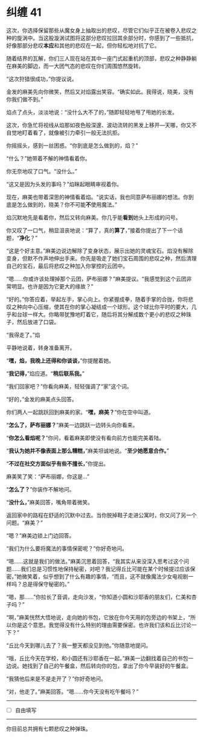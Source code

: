 # 纠缠 41

这次，你选择保留那些从魔女身上抽取出的悲叹，尽管它们似乎正在被卷入悲叹之种的旋涡中。当这股漩涡试图将这部分悲叹拉回其余部分时，你感到了一些抵抗，好像那部分悲叹**本应**和其他的悲叹在一起，但你轻松地对抗了它。

随着结界的瓦解，你们三人现在站在其中一座门式起重机的顶部，悲叹之种静静躺在麻美的脚边，而一大团气态的悲叹在你们周围悠然旋转。

“这次狩猎很成功，”你提议说。

金发的麻美先向你微笑，然后又对焰露出笑容。“确实如此。我得说，晓美，没有你我们做不到。”

焰点了点头，淡淡地说：“没什么大不了的，”随即轻轻地甩了甩她的长发。

这次，你急忙将视线从焰那如夜色般深邃、波动流转的黑发上移开—天哪，你又不自觉地盯着看了，就像被引力牵引一般无法抗拒。

你摇摇头，感到一丝困惑。“你到底是怎么做到的，焰？”

“什么？”她带着不解的神情看着你。

你无奈地叹了口气。“没什么。”

“这又是因为头发的事吗？”焰眯起眼睛审视着你。

现在，麻美也带着深思的神情看着焰。“说实话，我也同意萨布丽娜的想法。你到底是怎么做到的，晓美？你不可能**不**使用魔法。”

焰沉默地先是看着你，然后又转向麻美。你几乎能**看到**她头上形成的问号。

你又叹了一口气，稍显沮丧地说：“算了，真的**算了**，”接着你提出了下一个话题，“**净化**？”

“这是个好主意。”麻美边说边解除了变身状态，展示出她的灵魂宝石。焰没有解除变身，但默不作声地伸出手来。你先是吸走了她们宝石周围的悲叹之种，然后清理自己的宝石，最后将悲叹之种加入你掌控的云团中。

“嗯……你或许该处理掉那个云团，萨布丽娜？”麻美提议。“我感觉到这个云团非常明显。也许是因为它更大的缘故？”

“好的。”你答应着，举起左手，掌心向上。你紧握成拳，随着手掌的合拢，你将悲叹之种向中心压缩，使其在你的掌心凝结成一个球形。这个球比你平时的要大，几乎和台球一样大。你略带犹豫地盯着它，随后将其分解成数个更小的悲叹之种珠子，然后放进了口袋。

“我得走了。”焰

平静地说着，转身准备离开。

“**嘿，焰，我晚上还得和你谈谈，**”你提醒着她。

“**我记得，**”焰应道。“**稍后联系我。**”

“我们回家吧？”你看向麻美，轻轻强调了“家”这个词。

“好的，”金发的麻美点头回答。

你们两人一起跳跃回到麻美的家。“**嘿，麻美？**”你在空中叫道。

“**怎么了，萨布丽娜？**”麻美一边跳跃一边转头向你看来。

“**你怎么看焰呢？**”你问，看着麻美即使没有看向前方也能完美着陆。

“**我认为她并不像表面上那么糟糕，**”麻美坦诚地说。“**至少她愿意合作。**”

“**不过在社交方面似乎有些不擅长，**”你提出。

麻美笑了笑：“萨布丽娜，你这是...”

“**怎么了？**”你装作不解地问。

“**没什么，**”麻美回答，嘴角带着微笑。

返回家中的路程在舒适的沉默中过去。当你脱掉鞋子走进公寓时，你又问了另一个问题。“麻美？”

“嗯？”麻美边锁上门边回答。

“我们为什么要将魔法的事情保密呢？”你好奇地问。

“嗯……这就是我们的做法。”麻美沉思着回答，“我其实从来没深入思考过这个问题……我们总是习惯性地保持秘密，对吧？我记得丘比可能在某个时候提过应该保密。”她微笑着，似乎想到了什么有趣的事情，“而且，这不就像魔法少女电视剧一样吗？总是得保守秘密的。”

“嗯，那……”你拉长了音调，走向沙发，“你知道小圆和沙耶香的朋友们，仁美和杏子吗？”

“啊，”麻美恍然大悟地说，走向她的书包，它放在你今天用的包旁边的书架上，“所以你是这个意思。我觉得没有什么特别的理由需要保密。也许我们该和丘比讨论一下？”

“丘比今天到哪儿去了？我一整天都没见到他。”你随意地提问。

“哦，丘比今天在学校，和小圆还有沙耶香在一起。”麻美一边翻找着自己的书包一边说。她找到了自己的午餐盒，然后转向你的包，拿出了你今早装好的午餐盒。

“我猜他后来是不是走开了？”你好奇地问。

“对，他走了。”麻美回答。“嗯……你今天没有吃午餐吗？”

---

- [ ] 自由填写

---

你目前总共拥有七颗悲叹之种弹珠。
